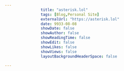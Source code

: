 ---
                title: "asterisk.lol"
                tags: [Blog,Personal Site]
                externalUrl: "https://asterisk.lol"
                date: 9933-08-08
                showDate: false
                showAuthor: false
                showReadingTime: false
                showEdit: false
                showLikes: false
                showViews: false
                layoutBackgroundHeaderSpace: false
                ---
